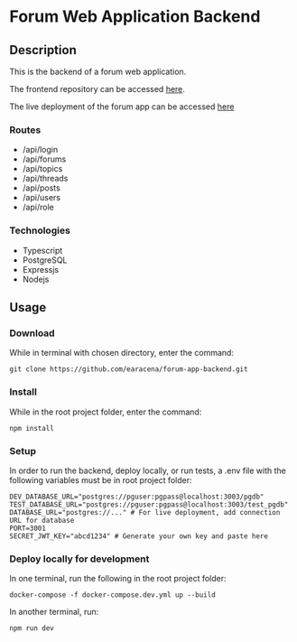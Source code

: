 # Forum Web Application Backend

## Description
This is the backend of a forum web application.

The frontend repository can be accessed [here](https://github.com/earacena/forum-app-frontend).

The live deployment of the forum app can be accessed [here]()

### Routes
  * /api/login
  * /api/forums
  * /api/topics
  * /api/threads
  * /api/posts
  * /api/users
  * /api/role

### Technologies
  * Typescript
  * PostgreSQL
  * Expressjs
  * Nodejs

## Usage
### Download
While in terminal with chosen directory, enter the command:
```
git clone https://github.com/earacena/forum-app-backend.git
```

### Install
While in the root project folder, enter the command:
```
npm install
```
### Setup
In order to run the backend, deploy locally, or run tests, a .env file with the following variables must be in root project folder:
```
DEV_DATABASE_URL="postgres://pguser:pgpass@localhost:3003/pgdb"
TEST_DATABASE_URL="postgres://pguser:pgpass@localhost:3003/test_pgdb"
DATABASE_URL="postgres://..." # For live deployment, add connection URL for database 
PORT=3001
SECRET_JWT_KEY="abcd1234" # Generate your own key and paste here
```

### Deploy locally for development
In one terminal, run the following in the root project folder:
```
docker-compose -f docker-compose.dev.yml up --build
```

In another terminal, run:
```
npm run dev
```